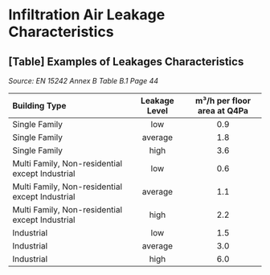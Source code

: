 # Infiltration Air Leakage Characteristics

## [Table] Examples of Leakages Characteristics
*Source: EN 15242 Annex B Table B.1 Page 44*

| Building Type                                   | Leakage Level | m³/h per floor area at Q4Pa |
| :---------------------------------------------- | :-----------: | :-------------------------: |
| Single Family                                   |      low      |             0.9             |
| Single Family                                   |    average    |             1.8             |
| Single Family                                   |     high      |             3.6             |
| Multi Family, Non-residential except Industrial |      low      |             0.6             |
| Multi Family, Non-residential except Industrial |    average    |             1.1             |
| Multi Family, Non-residential except Industrial |     high      |             2.2             |
| Industrial                                      |      low      |             1.5             |
| Industrial                                      |    average    |             3.0             |
| Industrial                                      |     high      |             6.0             |
